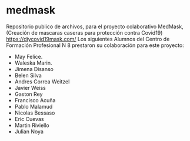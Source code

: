 # medmask
Repositorio publico de archivos, para el proyecto colaborativo MedMask, (Creación de mascaras caseras para protección contra Covid19)  https://diycovid19mask.com/
Los siguientes Alumnos del Centro de Formación Profesional N 8 prestaron su colaboración para este proyecto: 
- May Felice.
- Waleska Marin.
- Jimena Disanso
- Belen Silva
- Andres Correa Weitzel
- Javier Weiss
- Gaston Rey
- Francisco Acuña
- Pablo Malamud
- Nicolas Bessaso
- Eric Cuevas
- Martin Riviello
- Julian Noya

